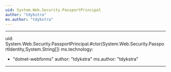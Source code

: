 ```yaml
---
uid: System.Web.Security.PassportPrincipal
author: "tdykstra"
ms.author: "tdykstra"
---
```


---
uid: System.Web.Security.PassportPrincipal.#ctor(System.Web.Security.PassportIdentity,System.String[])
ms.technology: 
  - "dotnet-webforms"
author: "tdykstra"
ms.author: "tdykstra"
---
